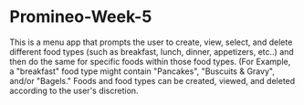 # Promineo-Week-5

This is a menu app that prompts the user to create, view, select, and delete different food types (such as breakfast, lunch, dinner, appetizers, etc..) and then do the same for specific foods within those food types. (For Example, a "breakfast" food type might contain "Pancakes", "Buscuits & Gravy", and/or "Bagels." Foods and food types can be created, viewed, and deleted according to the user's discretion. 
